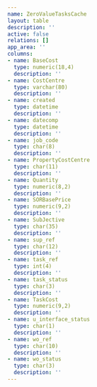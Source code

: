 ```yaml
---
name: ZeroValueTasksCache
layout: table
description: ''
active: false
relations: []
app_area: ''
columns:
- name: BaseCost
  type: numeric(18,4)
  description: ''
- name: CostCentre
  type: varchar(80)
  description: ''
- name: created
  type: datetime
  description: ''
- name: datecomp
  type: datetime
  description: ''
- name: job_code
  type: char(8)
  description: ''
- name: PropertyCostCentre
  type: char(11)
  description: ''
- name: Quantity
  type: numeric(8,2)
  description: ''
- name: SORBasePrice
  type: numeric(9,2)
  description: ''
- name: SubJective
  type: char(35)
  description: ''
- name: sup_ref
  type: char(12)
  description: ''
- name: task_ref
  type: int(4)
  description: ''
- name: task_status
  type: char(3)
  description: ''
- name: TaskCost
  type: numeric(9,2)
  description: ''
- name: u_interface_status
  type: char(1)
  description: ''
- name: wo_ref
  type: char(10)
  description: ''
- name: wo_status
  type: char(3)
  description: ''
---
```


